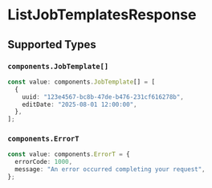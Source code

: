 # ListJobTemplatesResponse


## Supported Types

### `components.JobTemplate[]`

```typescript
const value: components.JobTemplate[] = [
  {
    uuid: "123e4567-bc8b-47de-b476-231cf616278b",
    editDate: "2025-08-01 12:00:00",
  },
];
```

### `components.ErrorT`

```typescript
const value: components.ErrorT = {
  errorCode: 1000,
  message: "An error occurred completing your request",
};
```

